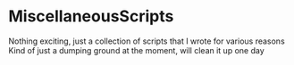 # MiscellaneousScripts
Nothing exciting, just a collection of scripts that I wrote for various reasons
Kind of just a dumping ground at the moment, will clean it up one day
